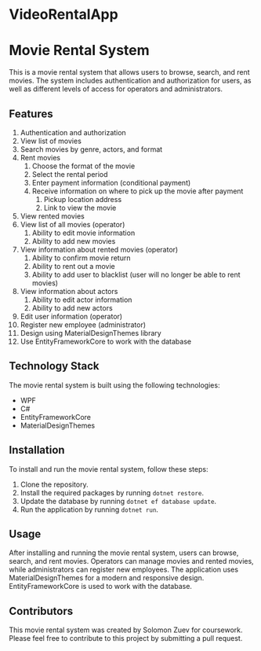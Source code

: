 # VideoRentalApp

# Movie Rental System

This is a movie rental system that allows users to browse, search, and rent movies. The system includes authentication and authorization for users, as well as different levels of access for operators and administrators.

## Features

1. Authentication and authorization
2. View list of movies
3. Search movies by genre, actors, and format
4. Rent movies
	1. Choose the format of the movie
	2. Select the rental period
	3. Enter payment information (conditional payment)
	4. Receive information on where to pick up the movie after payment
		1. Pickup location address
		2. Link to view the movie
5. View rented movies
6. View list of all movies (operator)
	1. Ability to edit movie information
	2. Ability to add new movies
7. View information about rented movies (operator)
	1. Ability to confirm movie return
	2. Ability to rent out a movie
	3. Ability to add user to blacklist (user will no longer be able to rent movies)
8. View information about actors
	1. Ability to edit actor information
	2. Ability to add new actors
9. Edit user information (operator)
10. Register new employee (administrator)
11. Design using MaterialDesignThemes library
12. Use EntityFrameworkCore to work with the database

## Technology Stack

The movie rental system is built using the following technologies:

- WPF
- C#
- EntityFrameworkCore
- MaterialDesignThemes

## Installation

To install and run the movie rental system, follow these steps:

1. Clone the repository.
2. Install the required packages by running `dotnet restore`.
3. Update the database by running `dotnet ef database update`.
4. Run the application by running `dotnet run`.

## Usage

After installing and running the movie rental system, users can browse, search, and rent movies. Operators can manage movies and rented movies, while administrators can register new employees. The application uses MaterialDesignThemes for a modern and responsive design. EntityFrameworkCore is used to work with the database.

## Contributors

This movie rental system was created by Solomon Zuev for coursework. Please feel free to contribute to this project by submitting a pull request.